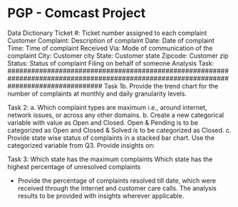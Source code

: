 # PGP - Comcast Project

Data Dictionary
Ticket #: Ticket number assigned to each complaint
Customer Complaint: Description of complaint
Date: Date of complaint
Time: Time of complaint
Received Via: Mode of communication of the complaint
City: Customer city
State: Customer state
Zipcode: Customer zip
Status: Status of complaint
Filing on behalf of someone
Analysis Task:
########################################################################################################################################
Task 1b. Provide the trend chart for the number of complaints at monthly 
         and daily granularity levels.

Task 2:
a. Which complaint types are maximum i.e., around internet, network issues, or across any 
   other domains.
b. Create a new categorical variable with value as Open and Closed. 
   Open & Pending is to be categorized as Open and Closed & Solved is to be categorized 
   as Closed.
c. Provide state wise status of complaints in a stacked bar chart. Use the categorized 
   variable from Q3. Provide insights on:
         
Task 3:
Which state has the maximum complaints
Which state has the highest percentage of unresolved complaints
- Provide the percentage of complaints resolved till date, which were received through the Internet and customer care calls.
The analysis results to be provided with insights wherever applicable.
